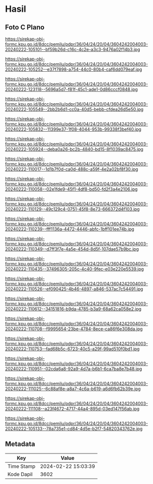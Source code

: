 # Hasil

## Foto C Plano

https://sirekap-obj-formc.kpu.go.id/8dcc/pemilu/pdpr/36/04/24/20/04/3604242004003-20240222-105101--bf59b26d-c16c-4c2e-a3c3-9476a02f14b3.jpg

https://sirekap-obj-formc.kpu.go.id/8dcc/pemilu/pdpr/36/04/24/20/04/3604242004003-20240222-105252--e37f7898-a754-44c0-80b4-caf6dd079eaf.jpg

https://sirekap-obj-formc.kpu.go.id/8dcc/pemilu/pdpr/36/04/24/20/04/3604242004003-20240222-123118--5696a5d7-f81f-45c1-ade1-0d86cccf0848.jpg

https://sirekap-obj-formc.kpu.go.id/8dcc/pemilu/pdpr/36/04/24/20/04/3604242004003-20240222-105549--2bb2b6d1-cc0a-40d5-bebb-cfdea26d5e50.jpg

https://sirekap-obj-formc.kpu.go.id/8dcc/pemilu/pdpr/36/04/24/20/04/3604242004003-20240222-105832--11399e37-1f08-4044-953b-99338f3bef40.jpg

https://sirekap-obj-formc.kpu.go.id/8dcc/pemilu/pdpr/36/04/24/20/04/3604242004003-20240222-105924--deba0a26-bc2b-4840-bd15-8f1039ac8475.jpg

https://sirekap-obj-formc.kpu.go.id/8dcc/pemilu/pdpr/36/04/24/20/04/3604242004003-20240222-110017--1d1b7f0d-ca0d-488c-a59f-4e2a02bf8f30.jpg

https://sirekap-obj-formc.kpu.go.id/8dcc/pemilu/pdpr/36/04/24/20/04/3604242004003-20240222-110058--02e1fde9-45f1-4df8-bd50-fd2f3a4e2106.jpg

https://sirekap-obj-formc.kpu.go.id/8dcc/pemilu/pdpr/36/04/24/20/04/3604242004003-20240222-110129--49c129c4-0751-45f8-8e73-666372d4f103.jpg

https://sirekap-obj-formc.kpu.go.id/8dcc/pemilu/pdpr/36/04/24/20/04/3604242004003-20240222-110239--fff1136a-4472-4446-abfc-1bff101ee74b.jpg

https://sirekap-obj-formc.kpu.go.id/8dcc/pemilu/pdpr/36/04/24/20/04/3604242004003-20240222-110349--d7ff3f7e-4a5e-454d-8d5f-107dae57b9bc.jpg

https://sirekap-obj-formc.kpu.go.id/8dcc/pemilu/pdpr/36/04/24/20/04/3604242004003-20240222-110435--37496305-205c-4c40-9fec-e03e220e5539.jpg

https://sirekap-obj-formc.kpu.go.id/8dcc/pemilu/pdpr/36/04/24/20/04/3604242004003-20240222-110526--ef090425-4b46-4897-a846-537ac7c54491.jpg

https://sirekap-obj-formc.kpu.go.id/8dcc/pemilu/pdpr/36/04/24/20/04/3604242004003-20240222-110612--34151816-b9da-4785-b3a9-68a62ca058e2.jpg

https://sirekap-obj-formc.kpu.go.id/8dcc/pemilu/pdpr/36/04/24/20/04/3604242004003-20240222-110708--f9995654-23be-4784-8ece-ca86f6e308da.jpg

https://sirekap-obj-formc.kpu.go.id/8dcc/pemilu/pdpr/36/04/24/20/04/3604242004003-20240222-110753--fad68b5c-6723-40c5-a29f-99ad510f0bd1.jpg

https://sirekap-obj-formc.kpu.go.id/8dcc/pemilu/pdpr/36/04/24/20/04/3604242004003-20240222-110951--02cda6a8-92a9-4d7a-b6b1-6ca7ba8e7b48.jpg

https://sirekap-obj-formc.kpu.go.id/8dcc/pemilu/pdpr/36/04/24/20/04/3604242004003-20240222-111025--6c88af8e-a8a7-4c6a-b619-a6d6fb62b39e.jpg

https://sirekap-obj-formc.kpu.go.id/8dcc/pemilu/pdpr/36/04/24/20/04/3604242004003-20240222-111108--a23f4672-4717-44a4-895d-03ed147f56ab.jpg

https://sirekap-obj-formc.kpu.go.id/8dcc/pemilu/pdpr/36/04/24/20/04/3604242004003-20240222-105133--78a735e1-cd84-4d5e-b2f7-54820343762e.jpg


## Metadata

| Key        | Value               |
| ---------- | ------------------- |
| Time Stamp | 2024-02-22 15:03:39 |
| Kode Dapil | 3602                |



